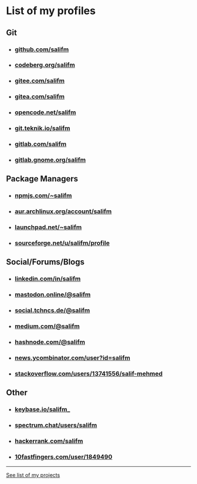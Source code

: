 # List of my profiles

## Git

* ### [github.com/salifm](https://github.com/salifm)
* ### [codeberg.org/salifm](https://codeberg.org/salifm)
* ### [gitee.com/salifm](https://gitee.com/salifm)
* ### [gitea.com/salifm](https://gitea.com/salifm)
* ### [opencode.net/salifm](https://www.opencode.net/salifm)
* ### [git.teknik.io/salifm](https://git.teknik.io/salifm)
* ### [gitlab.com/salifm](https://gitlab.com/salifm)
* ### [gitlab.gnome.org/salifm](https://gitlab.gnome.org/salifm)


## Package Managers

* ### [npmjs.com/~salifm](https://www.npmjs.com/~salifm)
* ### [aur.archlinux.org/account/salifm](https://aur.archlinux.org/account/salifm)
* ### [launchpad.net/~salifm](https://launchpad.net/~salifm)
* ### [sourceforge.net/u/salifm/profile](https://sourceforge.net/u/salifm/profile)

## Social/Forums/Blogs

* ### [linkedin.com/in/salifm](https://www.linkedin.com/in/salifm)
* ### [mastodon.online/@salifm](https://mastodon.online/@salifm)
* ### [social.tchncs.de/@salifm](https://social.tchncs.de/@salifm)
* ### [medium.com/@salifm](https://medium.com/@salifm)
* ### [hashnode.com/@salifm](https://hashnode.com/@salifm)
* ### [news.ycombinator.com/user?id=salifm](https://news.ycombinator.com/user?id=salifm)
* ### [stackoverflow.com/users/13741556/salif-mehmed](https://stackoverflow.com/users/13741556/salif-mehmed)

## Other

* ### [keybase.io/salifm_](https://keybase.io/salifm_)
* ### [spectrum.chat/users/salifm](https://spectrum.chat/users/salifm?tab=posts)
* ### [hackerrank.com/salifm](https://www.hackerrank.com/salifm)
* ### [10fastfingers.com/user/1849490](https://10fastfingers.com/user/1849490)

---

[See list of my projects](./projects.md)
